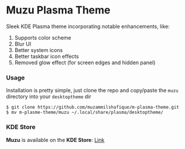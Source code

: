 # Muzu Plasma Theme

Sleek KDE Plasma theme incorporating notable enhancements, like:

1. Supports color scheme
1. Blur UI
1. Better system icons
1. Better taskbar icon effects
1. Removed glow effect (for screen edges and hidden panel) 

### Usage

Installation is pretty simple, just clone the repo and copy/paste the `muzu` directory into your `desktoptheme` dir

```
$ git clone https://github.com/muzammilshafique/m-plasma-theme.git
$ mv m-plasme-theme/muzu ~/.local/share/plasma/desktoptheme/
```

### KDE Store

**Muzu** is available on the **KDE Store**: [Link](https://store.kde.org/p/2076403)
